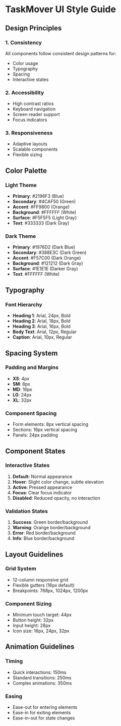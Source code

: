 # TaskMover UI Style Guide

## Design Principles

### 1. Consistency
All components follow consistent design patterns for:
- Color usage
- Typography
- Spacing
- Interactive states

### 2. Accessibility
- High contrast ratios
- Keyboard navigation
- Screen reader support
- Focus indicators

### 3. Responsiveness
- Adaptive layouts
- Scalable components
- Flexible sizing

## Color Palette

### Light Theme
- **Primary**: #2196F3 (Blue)
- **Secondary**: #4CAF50 (Green)
- **Accent**: #FF9800 (Orange)
- **Background**: #FFFFFF (White)
- **Surface**: #F5F5F5 (Light Gray)
- **Text**: #333333 (Dark Gray)

### Dark Theme
- **Primary**: #1976D2 (Dark Blue)
- **Secondary**: #388E3C (Dark Green)
- **Accent**: #F57C00 (Dark Orange)
- **Background**: #121212 (Dark Gray)
- **Surface**: #1E1E1E (Darker Gray)
- **Text**: #FFFFFF (White)

## Typography

### Font Hierarchy
- **Heading 1**: Arial, 24px, Bold
- **Heading 2**: Arial, 18px, Bold
- **Heading 3**: Arial, 16px, Bold
- **Body Text**: Arial, 12px, Regular
- **Caption**: Arial, 10px, Regular

## Spacing System

### Padding and Margins
- **XS**: 4px
- **SM**: 8px
- **MD**: 16px
- **LG**: 24px
- **XL**: 32px

### Component Spacing
- Form elements: 8px vertical spacing
- Sections: 16px vertical spacing
- Panels: 24px padding

## Component States

### Interactive States
1. **Default**: Normal appearance
2. **Hover**: Slight color change, subtle elevation
3. **Active**: Pressed appearance
4. **Focus**: Clear focus indicator
5. **Disabled**: Reduced opacity, no interaction

### Validation States
1. **Success**: Green border/background
2. **Warning**: Orange border/background
3. **Error**: Red border/background
4. **Info**: Blue border/background

## Layout Guidelines

### Grid System
- 12-column responsive grid
- Flexible gutters (16px default)
- Breakpoints: 768px, 1024px, 1200px

### Component Sizing
- Minimum touch target: 44px
- Button height: 32px
- Input height: 28px
- Icon size: 16px, 24px, 32px

## Animation Guidelines

### Timing
- Quick interactions: 150ms
- Standard transitions: 250ms
- Complex animations: 350ms

### Easing
- Ease-out for entering elements
- Ease-in for exiting elements
- Ease-in-out for state changes
